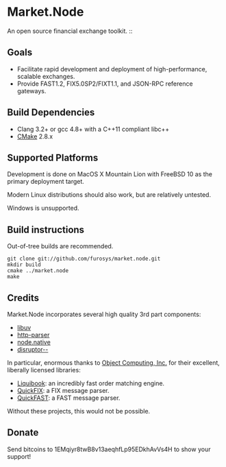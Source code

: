 Market.Node
============

An open source financial exchange toolkit.
::
## Goals
* Facilitate rapid development and deployment of high-performance, scalable exchanges.
* Provide FAST1.2, FIX5.0SP2/FIXT1.1, and JSON-RPC reference gateways.

## Build Dependencies
* Clang 3.2+ or gcc 4.8+ with a C++11 compliant libc++
* [CMake](http://www.cmake.org) 2.8.x

## Supported Platforms
Development is done on MacOS X Mountain Lion with FreeBSD 10 as the primary deployment target.

Modern Linux distributions should also work, but are relatively untested. 

Windows is unsupported. 

## Build instructions

Out-of-tree builds are recommended. 

    git clone git://github.com/furosys/market.node.git
    mkdir build
    cmake ../market.node
    make 

## Credits

Market.Node incorporates several high quality 3rd part components:

* [libuv](https://github.com/joyent/libuv)
* [http-parser](https://github.com/joyent/http-parser)  
* [node.native](https://github.com/d5/node.native)
* [disruptor--](https://github.com/fsaintjacques/disruptor--)

In particular, enormous thanks to [Object Computing, Inc.](http://www.ociweb.com/) for their excellent, liberally licensed libraries:

* [Liquibook](https://github.com/objectcomputing/liquibook): an incredibly fast order matching engine.
* [QuickFIX](http://www.quickfixengine.org/): a FIX message parser. 
* [QuickFAST](https://code.google.com/p/quickfast/): a FAST message parser.

Without these projects, this would not be possible. 

## Donate

Send bitcoins to 1EMqiyr8twB8v13aeqhfLp95EDkhAvVs4H to show your support!
